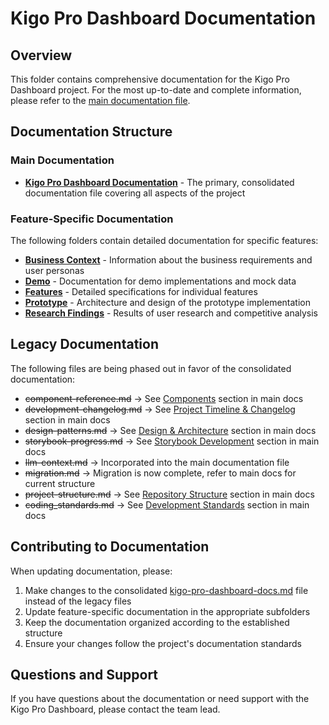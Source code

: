 # Kigo Pro Dashboard Documentation

## Overview

This folder contains comprehensive documentation for the Kigo Pro Dashboard project. For the most up-to-date and complete information, please refer to the [main documentation file](./kigo-pro-dashboard-docs.md).

## Documentation Structure

### Main Documentation

- [**Kigo Pro Dashboard Documentation**](./kigo-pro-dashboard-docs.md) - The primary, consolidated documentation file covering all aspects of the project

### Feature-Specific Documentation

The following folders contain detailed documentation for specific features:

- [**Business Context**](./business-context/) - Information about the business requirements and user personas
- [**Demo**](./demo/) - Documentation for demo implementations and mock data
- [**Features**](./features/) - Detailed specifications for individual features
- [**Prototype**](./prototype/) - Architecture and design of the prototype implementation
- [**Research Findings**](./research-findings/) - Results of user research and competitive analysis

## Legacy Documentation

The following files are being phased out in favor of the consolidated documentation:

- ~~component-reference.md~~ → See [Components](./kigo-pro-dashboard-docs.md#components) section in main docs
- ~~development-changelog.md~~ → See [Project Timeline & Changelog](./kigo-pro-dashboard-docs.md#project-timeline--changelog) section in main docs
- ~~design-patterns.md~~ → See [Design & Architecture](./kigo-pro-dashboard-docs.md#design--architecture) section in main docs
- ~~storybook-progress.md~~ → See [Storybook Development](./kigo-pro-dashboard-docs.md#storybook-development) section in main docs
- ~~llm-context.md~~ → Incorporated into the main documentation file
- ~~migration.md~~ → Migration is now complete, refer to main docs for current structure
- ~~project-structure.md~~ → See [Repository Structure](./kigo-pro-dashboard-docs.md#repository-structure) section in main docs
- ~~coding_standards.md~~ → See [Development Standards](./kigo-pro-dashboard-docs.md#development-standards) section in main docs

## Contributing to Documentation

When updating documentation, please:

1. Make changes to the consolidated [kigo-pro-dashboard-docs.md](./kigo-pro-dashboard-docs.md) file instead of the legacy files
2. Update feature-specific documentation in the appropriate subfolders
3. Keep the documentation organized according to the established structure
4. Ensure your changes follow the project's documentation standards

## Questions and Support

If you have questions about the documentation or need support with the Kigo Pro Dashboard, please contact the team lead. 